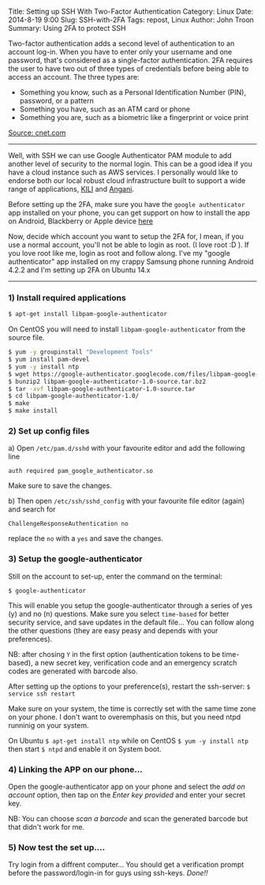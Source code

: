 Title: Setting up SSH With Two-Factor Authentication
Category: Linux
Date: 2014-8-19 9:00
Slug: SSH-with-2FA
Tags: repost, Linux
Author: John Troon
Summary: Using 2FA to protect SSH 


Two-factor authentication adds a second level of authentication to an account log-in. When you have to enter only your username and one password, that's considered as a single-factor authentication. 2FA requires the user to have two out of three types of credentials before being able to access an account. The three types are:

*    Something you know, such as a Personal Identification Number (PIN), password, or a pattern
*    Something you have, such as an ATM card or phone
*    Something you are, such as a biometric like a fingerprint or voice print

[Source: cnet.com](http://www.cnet.com)

--------------------------------------------------------

Well, with SSH we can use Google Authenticator PAM module to add another level of security to the normal login. This can be a good idea if you have a cloud instance such as AWS services. I personally would like to endorse both our local robust cloud infrastructure built to support a wide range of applications, [KILI](http://www.kili.io) and [Angani](http://www.angani.co).


Before setting up the 2FA, make sure you have the `google authenticator` app installed on your phone, you can get support on how to install the app on Android, Blackberry or Apple device [here](https://support.google.com/accounts/answer/1066447?hl=en)

Now, decide which account you want to setup the 2FA for, I mean, if you use a normal account, you'll not be able to login as root. (I love root :D ). If you love root like me, login as root and follow along. I've my "google authenticator" app installed on my crappy Samsung phone running Android 4.2.2 and I'm setting up 2FA on Ubuntu 14.x

-------------------------------------------------------

### 1) Install required applications

```bash
$ apt-get install libpam-google-authenticator
```
On CentOS you will need to install `libpam-google-authenticator` from the source file.

```bash
$ yum -y groupinstall "Development Tools"
$ yum install pam-devel
$ yum -y install ntp
$ wget https://google-authenticator.googlecode.com/files/libpam-google-authenticator-1.0-source.tar.bz2
$ bunzip2 libpam-google-authenticator-1.0-source.tar.bz2
$ tar -xvf libpam-google-authenticator-1.0-source.tar
$ cd libpam-google-authenticator-1.0/
$ make
$ make install
```

### 2) Set up config files

a) Open `/etc/pam.d/sshd` with your favourite editor and add the following line 

```
auth required pam_google_authenticator.so
``` 

Make sure to save the changes.

b) Then open `/etc/ssh/sshd_config` with your favourite file editor (again) and search for 

```
ChallengeResponseAuthentication no
``` 

replace the `no` with a `yes` and save the changes.

### 3) Setup the google-authenticator

Still on the account to set-up, enter the command on the terminal:

```
$ google-authenticator
```

This will enable you setup the google-authenticator through a series of yes (y) and no (n) questions. 
Make sure you select `time-based` for 	better security service, and save updates in the default file... 
You can follow along the other questions (they are easy peasy and depends with your preferences).

NB: after chosing `Y` in the first option (authentication tokens to be time-based), a new secret key, 
verification code and an emergency scratch codes are generated with barcode also. 

After setting up the options to your preference(s), restart the ssh-server:
`$ service ssh restart`

Make sure on your system, the time is correctly set with the same time zone on your phone. I don't want to overemphasis on this, but you 	 need ntpd runninig on your system. 

On Ubuntu `$ apt-get install ntp` while on CentOS `$ yum -y install ntp` then start `$ ntpd` and enable it on System boot.

### 4) Linking the APP on our	 phone...

Open the google-authenticator app on your phone and select the *add on account* option, then tap on the *Enter key provided* and enter your secret key.

NB: You can choose *scan a barcode* and scan the generated barcode but that didn't work for me.

### 5) Now test the set up....
Try login from a diffrent computer... You should get a verification prompt before the password/login-in for guys using ssh-keys.
*Done!!*
